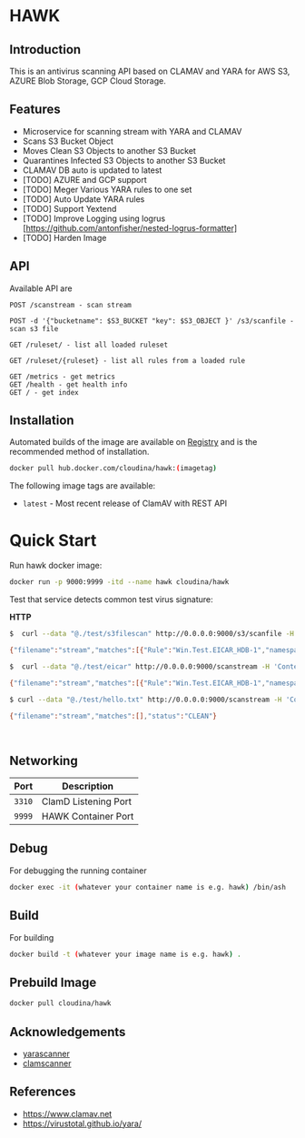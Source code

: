 
# HAWK

## Introduction
This is an antivirus scanning API based on CLAMAV and YARA for AWS S3, AZURE Blob Storage, GCP Cloud Storage.

## Features
-   Microservice for scanning stream with YARA and CLAMAV
-   Scans S3 Bucket Object
-   Moves Clean S3 Objects to another S3 Bucket
-   Quarantines Infected S3 Objects to another S3 Bucket
-   CLAMAV DB auto is updated to latest
-   [TODO] AZURE and GCP support
-   [TODO] Meger Various YARA rules to one set
-   [TODO] Auto Update YARA rules
-   [TODO] Support Yextend
-   [TODO] Improve Logging using logrus [https://github.com/antonfisher/nested-logrus-formatter]
-   [TODO] Harden Image


## API
Available API are
```
POST /scanstream - scan stream

POST -d '{"bucketname": $S3_BUCKET "key": $S3_OBJECT }' /s3/scanfile - scan s3 file

GET /ruleset/ - list all loaded ruleset

GET /ruleset/{ruleset} - list all rules from a loaded rule

GET /metrics - get metrics
GET /health - get health info 
GET / - get index

```

## Installation

Automated builds of the image are available on [Registry](https://hub.docker.com/r/cloudina/hawk) and is the recommended method of installation.

```bash
docker pull hub.docker.com/cloudina/hawk:(imagetag)
```

The following image tags are available:
* `latest` - Most recent release of ClamAV with REST API

# Quick Start

Run hawk docker image:
```bash
docker run -p 9000:9999 -itd --name hawk cloudina/hawk
```

Test that service detects common test virus signature:

**HTTP**
```bash
$  curl --data "@./test/s3filescan" http://0.0.0.0:9000/s3/scanfile -H 'Content-Type: application/json'

{"filename":"stream","matches":[{"Rule":"Win.Test.EICAR_HDB-1","namespace":"","tags":null}],"status":"INFECTED"}%                                   

$  curl --data "@./test/eicar" http://0.0.0.0:9000/scanstream -H 'Content-Type: application/json'

{"filename":"stream","matches":[{"Rule":"Win.Test.EICAR_HDB-1","namespace":"","tags":null}],"status":"INFECTED"}                           

$ curl --data "@./test/hello.txt" http://0.0.0.0:9000/scanstream -H 'Content-Type: application/json'

{"filename":"stream","matches":[],"status":"CLEAN"} 

                                                                                         
```
## Networking

| Port | Description |
|-----------|-------------|
| `3310`    | ClamD Listening Port |
| `9999`    | HAWK Container Port |

## Debug
For debugging the running container
```bash
docker exec -it (whatever your container name is e.g. hawk) /bin/ash
```

## Build
For building
```bash
docker build -t (whatever your image name is e.g. hawk) .
```

## Prebuild Image
```bash
docker pull cloudina/hawk

```

## Acknowledgements

* [yarascanner](https://github.com/jheise/yarascanner)
* [clamscanner](https://github.com/ifad/clammit)

## References

* https://www.clamav.net
* https://virustotal.github.io/yara/
